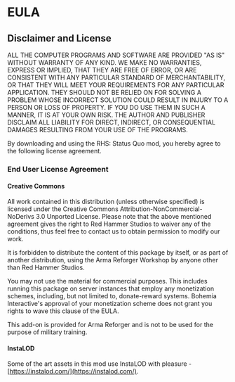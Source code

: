 # EULA

## Disclaimer and License

ALL THE COMPUTER PROGRAMS AND SOFTWARE ARE PROVIDED "AS IS" WITHOUT WARRANTY OF ANY KIND. WE MAKE NO WARRANTIES, EXPRESS OR IMPLIED, THAT THEY ARE FREE OF ERROR, OR ARE CONSISTENT WITH ANY PARTICULAR STANDARD OF MERCHANTABILITY, OR THAT THEY WILL MEET YOUR REQUIREMENTS FOR ANY PARTICULAR APPLICATION. THEY SHOULD NOT BE RELIED ON FOR SOLVING A PROBLEM WHOSE INCORRECT SOLUTION COULD RESULT IN INJURY TO A PERSON OR LOSS OF PROPERTY. IF YOU DO USE THEM IN SUCH A MANNER, IT IS AT YOUR OWN RISK. THE AUTHOR AND PUBLISHER DISCLAIM ALL LIABILITY FOR DIRECT, INDIRECT, OR CONSEQUENTIAL DAMAGES RESULTING FROM YOUR USE OF THE PROGRAMS.

By downloading and using the RHS: Status Quo mod, you hereby agree to the following license agreement. 

### End User License Agreement

#### Creative Commons

All work contained in this distribution (unless otherwise specified) is licensed under the Creative Commons Attribution-NonCommercial-NoDerivs 3.0 Unported License. Please note that the above mentioned agreement gives the right to Red Hammer Studios to waiver any of the conditions, thus feel free to contact us to obtain permission to modify our work.

It is forbidden to distribute the content of this package by itself, or as part of another distribution, using the Arma Reforger Workshop by anyone other than Red Hammer Studios.

You may not use the material for commercial purposes. This includes running this package on server instances that employ any monetization schemes, including, but not limited to, donate-reward systems. Bohemia Interactive's approval of your monetization scheme does not grant you rights to wave this clause of the EULA.

This add-on is provided for Arma Reforger and is not to be used for the purpose of military training.

#### InstaLOD

Some of the art assets in this mod use InstaLOD with pleasure - [https://instalod.com/](https://instalod.com/).
